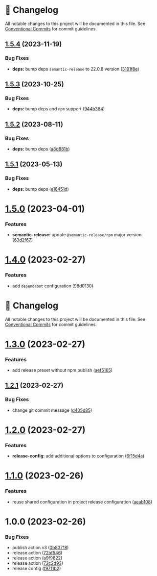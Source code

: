 <!-- markdownlint-disable --><!-- textlint-disable -->
# 📓 Changelog
All notable changes to this project will be documented in this file. See
[Conventional Commits](https://conventionalcommits.org) for commit guidelines.

## [1.5.4](https://github.com/JanSzewczyk/semantic-release-preset/compare/v1.5.3...v1.5.4) (2023-11-19)


### Bug Fixes

* **deps:** bump deps `semantic-release` to 22.0.8 version ([3191f8e](https://github.com/JanSzewczyk/semantic-release-preset/commit/3191f8eb350b5b0052a8d66f05f33c8931bc0d54))

## [1.5.3](https://github.com/JanSzewczyk/semantic-release-preset/compare/v1.5.2...v1.5.3) (2023-10-25)


### Bug Fixes

* **deps:** bump deps and `npm` support ([944b384](https://github.com/JanSzewczyk/semantic-release-preset/commit/944b384a066171b3eb16fb5b8d95b768e8b45083))

## [1.5.2](https://github.com/JanSzewczyk/semantic-release-preset/compare/v1.5.1...v1.5.2) (2023-08-11)


### Bug Fixes

* **deps:** bump deps ([a8d881b](https://github.com/JanSzewczyk/semantic-release-preset/commit/a8d881bb1936cf5ecc2163243d4a591038e6d9b0))

## [1.5.1](https://github.com/JanSzewczyk/semantic-release-preset/compare/v1.5.0...v1.5.1) (2023-05-13)


### Bug Fixes

* **deps:** bump deps ([e16451d](https://github.com/JanSzewczyk/semantic-release-preset/commit/e16451d9023e943913b13f50d4626bb6295da34d))

# [1.5.0](https://github.com/JanSzewczyk/semantic-release-preset/compare/v1.4.0...v1.5.0) (2023-04-01)


### Features

* **semantic-release:** update `@semantic-release/npm` major version ([63d2f67](https://github.com/JanSzewczyk/semantic-release-preset/commit/63d2f671ed8bae85214b166705fbbf9f3c5e0d05))

# [1.4.0](https://github.com/JanSzewczyk/semantic-release-preset/compare/v1.3.0...v1.4.0) (2023-02-27)


### Features

* add `dependabot` configuration ([98d0130](https://github.com/JanSzewczyk/semantic-release-preset/commit/98d013039f48c6527a45aa76abad42ae3d02aca6))

<!-- markdownlint-disable --><!-- textlint-disable -->

# 📓 Changelog

All notable changes to this project will be documented in this file. See
[Conventional Commits](https://conventionalcommits.org) for commit guidelines.

# [1.3.0](https://github.com/JanSzewczyk/semantic-release-preset/compare/v1.2.1...v1.3.0) (2023-02-27)

### Features

- add release preset without npm publish ([aef5165](https://github.com/JanSzewczyk/semantic-release-preset/commit/aef516560ca518443611907072a975c7099bf8ee))

## [1.2.1](https://github.com/JanSzewczyk/semantic-release-preset/compare/v1.2.0...v1.2.1) (2023-02-27)

### Bug Fixes

- change git commit message ([d405d85](https://github.com/JanSzewczyk/semantic-release-preset/commit/d405d856c9c6c45dc0b125925da516fcdab8d5b2))

# [1.2.0](https://github.com/JanSzewczyk/semantic-release-preset/compare/v1.1.0...v1.2.0) (2023-02-27)

### Features

- **release-config:** add additional options to configuration ([6f15d4a](https://github.com/JanSzewczyk/semantic-release-preset/commit/6f15d4a42f0bc94190f1698041b01e06a21d7d8f))

# [1.1.0](https://github.com/JanSzewczyk/semantic-release-preset/compare/v1.0.0...v1.1.0) (2023-02-26)

### Features

- reuse shared configuration in project release configuration ([aeab108](https://github.com/JanSzewczyk/semantic-release-preset/commit/aeab108fc3f22057f3cebe30630215a286e18428))

# 1.0.0 (2023-02-26)

### Bug Fixes

- publish action v3 ([0b83718](https://github.com/JanSzewczyk/semantic-release-preset/commit/0b83718cda5410b087aeb5acc9324c1da659552e))
- release action ([72bf546](https://github.com/JanSzewczyk/semantic-release-preset/commit/72bf5461f5b9ada4a71b06b72b53782f18d0027d))
- release action ([a9f9822](https://github.com/JanSzewczyk/semantic-release-preset/commit/a9f9822307ce06db375ef90bfae9f841cb6cacdb))
- release action ([72c2d93](https://github.com/JanSzewczyk/semantic-release-preset/commit/72c2d9376c3463ec6f0d26f9178134cb18c5f0ac))
- release config ([f9711b2](https://github.com/JanSzewczyk/semantic-release-preset/commit/f9711b26a5ddf44a5cd4386037a8132762f58f41))
